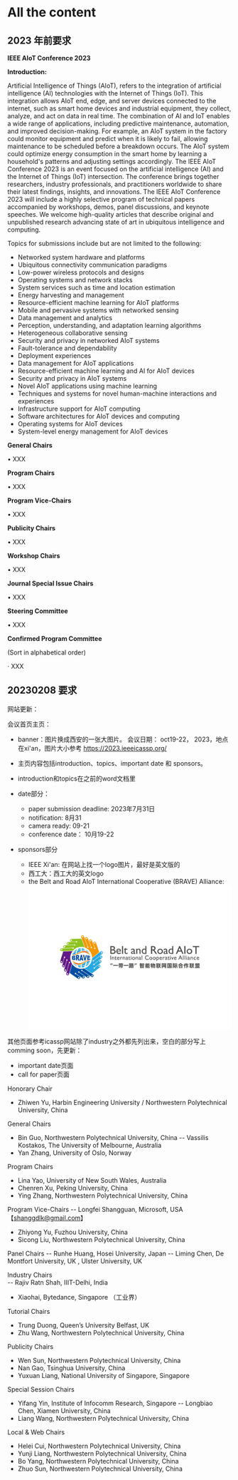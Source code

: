 # All the content

## 2023 年前要求

**IEEE AIoT Conference 2023**

**Introduction:**

Artificial Intelligence of Things (AIoT), refers to the integration of artificial intelligence (AI) technologies with the Internet of Things (IoT). This integration allows AIoT end, edge, and server devices connected to the internet, such as smart home devices and industrial equipment, they collect, analyze, and act on data in real time. The combination of AI and IoT enables a wide range of applications, including predictive maintenance, automation, and improved decision-making. For example, an AIoT system in the factory could monitor equipment and predict when it is likely to fail, allowing maintenance to be scheduled before a breakdown occurs. The AIoT system could optimize energy consumption in the smart home by learning a household's patterns and adjusting settings accordingly. The IEEE AIoT Conference 2023 is an event focused on the artificial intelligence (AI) and the Internet of Things (IoT) intersection. The conference brings together researchers, industry professionals, and practitioners worldwide to share their latest findings, insights, and innovations. The IEEE AIoT Conference 2023 will include a highly selective program of technical papers accompanied by workshops, demos, panel discussions, and keynote speeches. We welcome high-quality articles that describe original and unpublished research advancing state of art in ubiquitous intelligence and computing.  

Topics for submissions include but are not limited to the following:

- Networked system hardware and platforms
- Ubiquitous connectivity communication paradigms
- Low-power wireless protocols and designs
- Operating systems and network stacks
- System services such as time and location estimation
- Energy harvesting and management
- Resource-efficient machine learning for AIoT platforms
- Mobile and pervasive systems with networked sensing
- Data management and analytics
- Perception, understanding, and adaptation learning algorithms
- Heterogeneous collaborative sensing
- Security and privacy in networked AIoT systems
- Fault-tolerance and dependability
- Deployment experiences
- Data management for AIoT applications
- Resource-efficient machine learning and AI for AIoT devices
- Security and privacy in AIoT systems
- Novel AIoT applications using machine learning
- Techniques and systems for novel human-machine interactions and experiences
- Infrastructure support for AIoT computing
- Software architectures for AIoT devices and computing
- Operating systems for AIoT devices
- System-level energy management for AIoT devices


**General Chairs**

•  XXX

**Program Chairs**

•  XXX

**Program Vice-Chairs**

•  XXX

**Publicity Chairs**

•  XXX

**Workshop Chairs**

•  XXX

**Journal Special Issue Chairs**

•  XXX

**Steering Committee**

•  XXX

**Confirmed Program Committee** 

(Sort in alphabetical order)

·  XXX 

## 20230208 要求

网站更新：

会议首页主页：

- banner：图片换成西安的一张大图片。 会议日期： oct19-22， 2023，地点在xi'an，图片大小参考 https://2023.ieeeicassp.org/

- 主页内容包括introduction、topics、important date 和 sponsors。 

- introduction和topics在之前的word文档里

- date部分：
  - paper submission deadline: 2023年7月31日
  - notification: 8月31
  - camera ready: 09-21
  - conference date： 10月19-22


- sponsors部分
  - IEEE Xi'an: 在网站上找一个logo图片，最好是英文版的 
  - 西工大：西工大的英文logo
  - the Belt and Road AIoT International Cooperative (BRAVE) Alliance: ![BRAVE](./assets/brave_logo.jpg)


其他页面参考icassp网站除了industry之外都先列出来，空白的部分写上comming soon，先更新：
- important date页面
- call for paper页面

Honorary Chair
-	Zhiwen Yu, Harbin Engineering University / Northwestern Polytechnical University, China

General Chairs
-	Bin Guo, Northwestern Polytechnical University, China 
--	Vassilis Kostakos, The University of Melbourne, Australia  
-	Yan Zhang, University of Oslo, Norway 

Program Chairs
-	Lina Yao, University of New South Wales, Australia  
-	Chenren Xu, Peking University, China  
-	Ying Zhang, Northwestern Polytechnical University, China 

Program Vice-Chairs 
--	Longfei Shangguan, Microsoft, USA【shanggdlk@gmail.com】
-	Zhiyong Yu, Fuzhou University, China
-	Sicong Liu, Northwestern Polytechnical University, China

Panel Chairs
--	Runhe Huang, Hosei University, Japan 
--	Liming Chen, De Montfort University, UK , Ulster University, UK 

Industry Chairs  
--	Rajiv Ratn Shah, IIIT-Delhi, India  
-	Xiaohai, Bytedance, Singapore （工业界）

Tutorial Chairs 
-	Trung Duong, Queen’s University Belfast, UK   
-	Zhu Wang, Northwestern Polytechnical University, China

Publicity Chairs 
-	Wen Sun, Northwestern Polytechnical University, China
-	Nan Gao, Tsinghua University, China
-	Yuxuan Liang, National University of Singapore, Singapore  

Special Session Chairs
-	Yifang Yin, Institute of Infocomm Research, Singapore
--	Longbiao Chen, Xiamen University, China
-	Liang Wang, Northwestern Polytechnical University, China

Local & Web Chairs
-	Helei Cui, Northwestern Polytechnical University, China
-	Yunji Liang, Northwestern Polytechnical University, China
-	Bo Yang, Northwestern Polytechnical University, China
-	Zhuo Sun, Northwestern Polytechnical University, China
